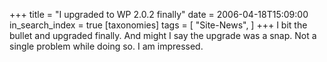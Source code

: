 +++
title = "I upgraded to WP 2.0.2 finally"
date = 2006-04-18T15:09:00
in_search_index = true
[taxonomies]
tags = [
"Site-News",
]
+++
I bit the bullet and upgraded finally. And might I say the upgrade was a snap. Not a single problem while doing so. I am impressed.

